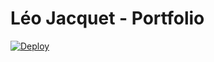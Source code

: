 # Léo Jacquet - Portfolio

[![Deploy](https://github.com/leo-jcq/leo-jcq.github.io/actions/workflows/deploy.yml/badge.svg)](https://github.com/leo-jcq/leo-jcq.github.io/actions/workflows/deploy.yml)
